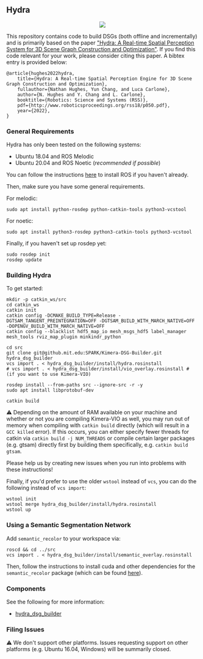 ## Hydra

<div align="center">
    <img src="doc/media/hydra.GIF">
</div>

This repository contains code to build DSGs (both offline and incrementally) and is primarily based on the paper ["Hydra: A Real-time Spatial Perception System for 3D Scene Graph Construction and Optimization"](http://www.roboticsproceedings.org/rss18/p050.pdf).  If you find this code relevant for your work, please consider citing this paper. A bibtex entry is provided below:

```
@article{hughes2022hydra,
    title={Hydra: A Real-time Spatial Perception Engine for 3D Scene Graph Construction and Optimization},
    fullauthor={Nathan Hughes, Yun Chang, and Luca Carlone},
    author={N. Hughes and Y. Chang and L. Carlone},
    booktitle={Robotics: Science and Systems (RSS)},
    pdf={http://www.roboticsproceedings.org/rss18/p050.pdf},
    year={2022},
}
```

### General Requirements

Hydra has only been tested on the following systems:

- Ubuntu 18.04 and ROS Melodic
- Ubuntu 20.04 and ROS Noetic (*recommended if possible*)

You can follow the instructions [here](http://wiki.ros.org/ROS/Installation) to install ROS if you haven't already.

Then, make sure you have some general requirements.

For melodic:
```
sudo apt install python-rosdep python-catkin-tools python3-vcstool
```

For noetic:
```
sudo apt install python3-rosdep python3-catkin-tools python3-vcstool
```

Finally, if you haven't set up rosdep yet:
```
sudo rosdep init
rosdep update
```

### Building Hydra

To get started:

```
mkdir -p catkin_ws/src
cd catkin_ws
catkin init
catkin config -DCMAKE_BUILD_TYPE=Release -DGTSAM_TANGENT_PREINTEGRATION=OFF -DGTSAM_BUILD_WITH_MARCH_NATIVE=OFF -DOPENGV_BUILD_WITH_MARCH_NATIVE=OFF
catkin config --blacklist hdf5_map_io mesh_msgs_hdf5 label_manager mesh_tools rviz_map_plugin minkindr_python

cd src
git clone git@github.mit.edu:SPARK/Kimera-DSG-Builder.git hydra_dsg_builder
vcs import . < hydra_dsg_builder/install/hydra.rosinstall
# vcs import . < hydra_dsg_builder/install/vio_overlay.rosinstall # (if you want to use Kimera-VIO)

rosdep install --from-paths src --ignore-src -r -y
sudo apt install libprotobuf-dev

catkin build
```

:warning: Depending on the amount of RAM available on your machine and whether or not you are compiling Kimera-VIO as well, you may run out of memory when compiling with `catkin build` directly (which will result in a `GCC killed` error). If this occurs, you can either specify fewer threads for catkin via `catkin build -j NUM_THREADS` or compile certain larger packages (e.g. gtsam) directly first by building them specifically, e.g. `catkin build gtsam`.

Please help us by creating new issues when you run into problems with these instructions!

Finally, if you'd prefer to use the older `wstool` instead of `vcs`, you can do the following instead of `vcs import`:
```
wstool init
wstool merge hydra_dsg_builder/install/hydra.rosinstall
wstool up
```

### Using a Semantic Segmentation Network

Add `semantic_recolor` to your workspace via:

```
roscd && cd ../src
vcs import . < hydra_dsg_builder/install/semantic_overlay.rosinstall
```

Then, follow the instructions to install cuda and other dependencies for the `semantic_recolor` package (which can be found [here](https://github.mit.edu/SPARK/semantic_recolor_nodelet#semantic-recolor-utilities)).

### Components

See the following for more information:
  - [hydra_dsg_builder](hydra_dsg_builder/README.md)

### Filing Issues

:warning: We don't support other platforms. Issues requesting support on other platforms (e.g. Ubuntu 16.04, Windows) will be summarily closed.

